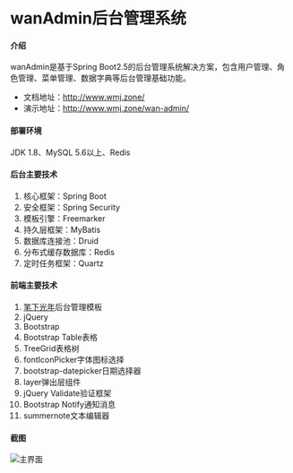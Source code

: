 # wanAdmin后台管理系统

#### 介绍
wanAdmin是基于Spring Boot2.5的后台管理系统解决方案，包含用户管理、角色管理、菜单管理、数据字典等后台管理基础功能。

- 文档地址：http://www.wmj.zone/
- 演示地址：http://www.wmj.zone/wan-admin/


#### 部署环境
JDK 1.8、MySQL 5.6以上、Redis


#### 后台主要技术

1. 核心框架：Spring Boot
2. 安全框架：Spring Security
3. 模板引擎：Freemarker
4. 持久层框架：MyBatis
5. 数据库连接池：Druid
6. 分布式缓存数据库：Redis
7. 定时任务框架：Quartz

#### 前端主要技术

1. [笔下光年](https://gitee.com/yinqi/Light-Year-Admin-Using-Iframe-v4)后台管理模板
2. jQuery
3. Bootstrap
4. Bootstrap Table表格
5. TreeGrid表格树
6. fontIconPicker字体图标选择
7. bootstrap-datepicker日期选择器
8. layer弹出层组件
9. jQuery Validate验证框架
10. Bootstrap Notify通知消息
11. summernote文本编辑器

#### 截图
![主界面](https://images.gitee.com/uploads/images/2021/0501/160757_b6882117_5563527.png "wanAdmin.png")
